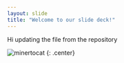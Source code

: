 ```yaml
---
layout: slide
title: "Welcome to our slide deck!"
---
```


Hi updating the file from the repository

![minertocat](https://octodex.github.com/images/minertocat.png)
{: .center}
